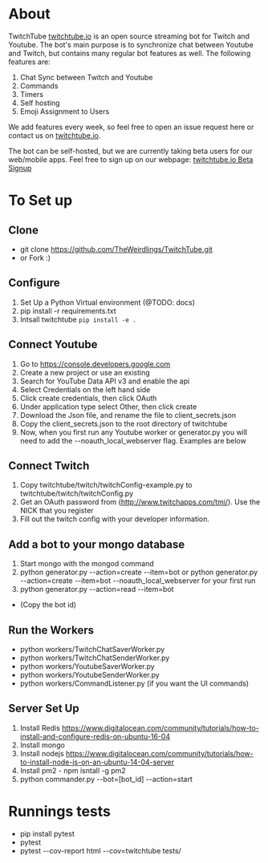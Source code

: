 About
=========
TwitchTube [twitchtube.io](http://twitchtube.io) is an open source streaming bot for Twitch and Youtube.  The bot's main purpose is to synchronize chat between Youtube and Twitch, but contains many regular bot features as well. The following features are:

1. Chat Sync between Twitch and Youtube
2. Commands
3. Timers
4. Self hosting
5. Emoji Assignment to Users

We add features every week, so feel free to open an issue request here or contact us on [twitchtube.io](http://twitchtube.io).

The bot can be self-hosted, but we are currently taking beta users for our web/mobile apps. Feel free to sign up on our webpage: [twitchtube.io Beta Signup](http://twitchtube.io/beta)

To Set up
=========

Clone
---------------------
* git clone https://github.com/TheWeirdlings/TwitchTube.git
* or Fork :)

Configure
---------------------
1. Set Up a Python Virtual environment (@TODO: docs)
2. pip install -r requirements.txt
3. Intsall twitchtube `pip install -e .`

Connect Youtube
---------------------
1. Go to https://console.developers.google.com
2. Create a new project or use an existing
3. Search for YouTube Data API v3 and enable the api
4. Select Credentials on the left hand side
5. Click create credentials, then click OAuth
6. Under application type select Other, then click create
7. Download the Json file, and rename the file to client_secrets.json
8. Copy the client_secrets.json to the root directory of twitchtube
9. Now, when you first run any Youtube worker or generator.py you will need to add the --noauth_local_webserver flag.     Examples are below

Connect Twitch
---------------------
1. Copy twitchtube/twitch/twitchConfig-example.py to twitchtube/twitch/twitchConfig.py
2. Get an OAuth password from (http://www.twitchapps.com/tmi/). Use the NICK that you register
3. Fill out the twitch config with your developer information.

Add a bot to your mongo database
---------------------
1. Start mongo with the mongod command
2. python generator.py --action=create --item=bot or python generator.py --action=create --item=bot --noauth_local_webserver for your first run
3. python generator.py --action=read --item=bot
* (Copy the bot id)

Run the Workers
---------------------
- python workers/TwitchChatSaverWorker.py
- python workers/TwitchChatSenderWorker.py
- python workers/YoutubeSaverWorker.py
- python workers/YoutubeSenderWorker.py
- python workers/CommandListener.py (if you want the UI commands)

Server Set Up
---------------------
1. Install Redis https://www.digitalocean.com/community/tutorials/how-to-install-and-configure-redis-on-ubuntu-16-04
2. Install mongo
3. Install nodejs https://www.digitalocean.com/community/tutorials/how-to-install-node-js-on-an-ubuntu-14-04-server
4. Install pm2 - npm isntall -g pm2
5. python commander.py --bot=[bot_id] --action=start

# Runnings tests
 - pip install pytest
 - pytest
 - pytest --cov-report html --cov=twitchtube tests/
